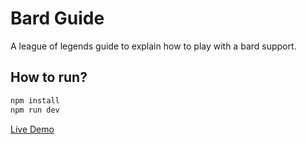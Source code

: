 # Bard Guide

A league of legends guide to explain how to play with a bard support.

## How to run?

```bash
npm install
npm run dev
```

[Live Demo](https://bardo.report)
